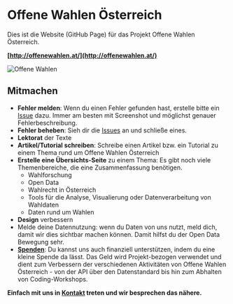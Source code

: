Offene Wahlen Österreich
==============================

Dies ist die Website (GitHub Page) für das Projekt Offene Wahlen Österreich.

**[http://offenewahlen.at/](http://offenewahlen.at/)**

![Offene Wahlen](https://github.com/OKFNat/offenewahlen-at/blob/master/images/logos/ow-at.png)

## Mitmachen

* **Fehler melden**: Wenn du einen Fehler gefunden hast, erstelle bitte ein [Issue](https://github.com/OKFNat/offenewahlen-website/issues/new) dazu. Immer am besten mit Screenshot und möglichst genauer Fehlerbeschreibung.
* **Fehler beheben**: Sieh dir die [Issues](https://github.com/OKFNat/offenewahlen-website/issues) an und schließe eines.
* **Lektorat** der Texte
* **Artikel/Tutorial schreiben**: Schreibe einen Artikel bzw. ein Tutorial zu einem Thema rund um Offene Wahlen Österreich
* **Erstelle eine Übersichts-Seite** zu einem Thema: Es gibt noch viele Themenbereiche, die eine Zusammenfassung benötigen.
  * Wahlforschung
  * Open Data
  * Wahlrecht in Österreich
  * Tools für die Analyse, Visualierung oder Datenverarbeitung von Wahldaten
  * Daten rund um Wahlen
* **Design** verbessern
* Melde deine Datennutzung: wenn du Daten von uns nutzt, meld dich, damit wir dies sichtbar machen können. Damit hilfst du der Open Data Bewegung sehr.
* **[Spenden](https://fragdenstaat.at/spenden/)**: Du kannst uns auch finanziell unterstützen, indem du eine kleine Spende da lässt. Das Geld wird Projekt-bezogen verwendet und dient zum Verbessern der verschiedenen Aktivitäten von Offene Wahlen Österreich - von der API über den Datenstandard bis hin zum Abhalten von Coding-Workshops.

**Einfach mit uns in [Kontakt](http://offenewahlen.at/kontakt) treten und wir besprechen das nähere.**
